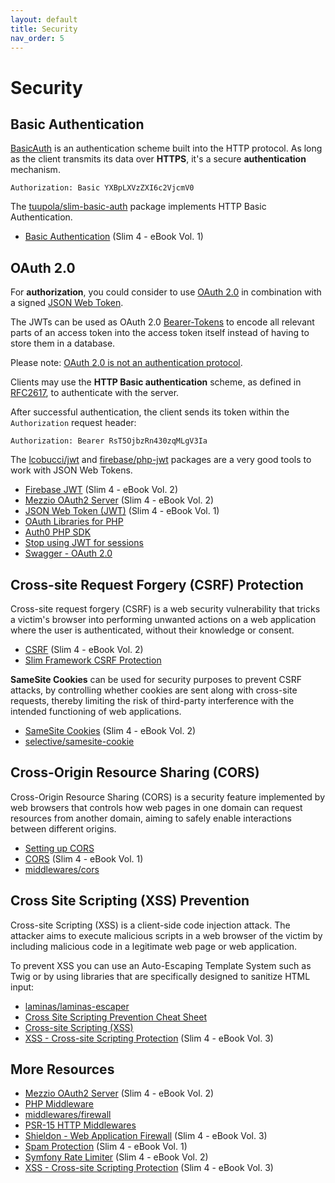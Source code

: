 ```yaml
---
layout: default
title: Security
nav_order: 5
---
```


# Security

## Basic Authentication

[BasicAuth](https://en.wikipedia.org/wiki/Basic_access_authentication) 
is an authentication scheme built into the HTTP protocol. 
As long as the client transmits its data over **HTTPS**, 
it's a secure **authentication** mechanism.  

```
Authorization: Basic YXBpLXVzZXI6c2VjcmV0
```

The [tuupola/slim-basic-auth](https://github.com/tuupola/slim-basic-auth) package implements HTTP Basic Authentication.

* [Basic Authentication](https://ko-fi.com/s/5f182b4b22) (Slim 4 - eBook Vol. 1)

## OAuth 2.0

For **authorization**, you could consider to use [OAuth 2.0](https://oauth.net/2/) in combination with a signed [JSON Web Token](https://oauth.net/2/jwt/).

The JWTs can be used as OAuth 2.0 [Bearer-Tokens](https://oauth.net/2/bearer-tokens/) to encode all relevant parts of an access token into the access token itself instead of having to store them in a database.

Please note: [OAuth 2.0 is not an authentication protocol](https://oauth.net/articles/authentication/).

Clients may use the **HTTP Basic authentication** scheme, as defined in [RFC2617](https://tools.ietf.org/html/rfc2617),
to authenticate with the server.

After successful authentication, the client sends its token within the `Authorization` request header:

```
Authorization: Bearer RsT5OjbzRn430zqMLgV3Ia
```

The [lcobucci/jwt](https://github.com/lcobucci/jwt) and 
[firebase/php-jwt](https://github.com/firebase/php-jwt) packages
are a very good tools to work with JSON Web Tokens.

* [Firebase JWT](https://ko-fi.com/s/e592c10b5f) (Slim 4 - eBook Vol. 2)
* [Mezzio OAuth2 Server](https://ko-fi.com/s/e592c10b5f) (Slim 4 - eBook Vol. 2)
* [JSON Web Token (JWT)](https://ko-fi.com/s/5f182b4b22) (Slim 4 - eBook Vol. 1)
* [OAuth Libraries for PHP](https://oauth.net/code/php/)
* [Auth0 PHP SDK](https://auth0.com/docs/libraries/auth0-php)
* [Stop using JWT for sessions](http://cryto.net/~joepie91/blog/2016/06/13/stop-using-jwt-for-sessions/)
* [Swagger - OAuth 2.0](https://swagger.io/docs/specification/authentication/oauth2/)

## Cross-site Request Forgery (CSRF) Protection

Cross-site request forgery (CSRF) is a web security vulnerability 
that tricks a victim's browser into performing unwanted 
actions on a web application where the user is authenticated, 
without their knowledge or consent.

* [CSRF](https://ko-fi.com/s/e592c10b5f) (Slim 4 - eBook Vol. 2)
* [Slim Framework CSRF Protection](https://github.com/slimphp/Slim-Csrf)

**SameSite Cookies** can be used for security purposes 
to prevent CSRF attacks, 
by controlling whether cookies are sent along with cross-site requests, 
thereby limiting the risk of third-party interference with 
the intended functioning of web applications.

* [SameSite Cookies](https://ko-fi.com/s/e592c10b5f) (Slim 4 - eBook Vol. 2)
* [selective/samesite-cookie](https://github.com/selective-php/samesite-cookie)

## Cross-Origin Resource Sharing (CORS)

Cross-Origin Resource Sharing (CORS) is a security feature 
implemented by web browsers that controls how web pages 
in one domain can request resources from another domain, 
aiming to safely enable interactions between different origins.

* [Setting up CORS](https://www.slimframework.com/docs/v4/cookbook/enable-cors.html)
* [CORS](https://ko-fi.com/s/5f182b4b22) (Slim 4 - eBook Vol. 1)
* [middlewares/cors](https://github.com/middlewares/cors)

## Cross Site Scripting (XSS) Prevention

Cross-site Scripting (XSS) is a client-side code injection attack. 
The attacker aims to execute malicious scripts in a web browser of the 
victim by including malicious code in a legitimate web page or web application.

To prevent XSS you can use an Auto-Escaping Template System such as Twig
or by using libraries that are specifically designed to sanitize HTML input:

* [laminas/laminas-escaper](https://github.com/laminas/laminas-escaper)
* [Cross Site Scripting Prevention Cheat Sheet](https://cheatsheetseries.owasp.org/cheatsheets/Cross_Site_Scripting_Prevention_Cheat_Sheet.html)
* [Cross-site Scripting (XSS)](https://www.acunetix.com/websitesecurity/cross-site-scripting/)
* [XSS - Cross-site Scripting Protection](https://ko-fi.com/s/3698cf30f3) (Slim 4 - eBook Vol. 3)

## More Resources

* [Mezzio OAuth2 Server](https://ko-fi.com/s/e592c10b5f) (Slim 4 - eBook Vol. 2)
* [PHP Middleware](https://github.com/php-middleware)
* [middlewares/firewall](https://github.com/middlewares/firewall)
* [PSR-15 HTTP Middlewares](https://github.com/middlewares)
* [Shieldon - Web Application Firewall](https://ko-fi.com/s/3698cf30f3) (Slim 4 - eBook Vol. 3)
* [Spam Protection](https://ko-fi.com/s/5f182b4b22) (Slim 4 - eBook Vol. 1)
* [Symfony Rate Limiter](https://ko-fi.com/s/e592c10b5f) (Slim 4 - eBook Vol. 2)
* [XSS - Cross-site Scripting Protection](https://ko-fi.com/s/3698cf30f3) (Slim 4 - eBook Vol. 3)
